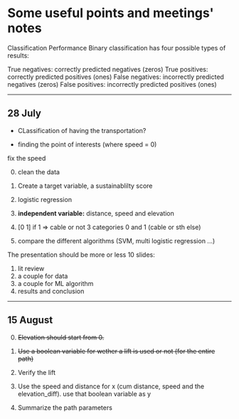 # Some useful points and meetings' notes

Classification Performance
Binary classification has four possible types of results:

True negatives: correctly predicted negatives (zeros)
True positives: correctly predicted positives (ones)
False negatives: incorrectly predicted negatives (zeros)
False positives: incorrectly predicted positives (ones)

---

## 28 July

- CLassification of having the transportation?

- finding the point of interests (where speed = 0)

fix the speed

0. clean the data

1. Create a target variable, a sustainablilty score

2. logistic regression

3. **independent variable:** distance, speed and elevation

4. [0 1] if 1 => cable or not
   3 categories 0 and 1 (cable or sth else)

5. compare the different algorithms (SVM, multi logistic regression ...)

The presentation should be more or less 10 slides:

1. lit review
2. a couple for data
3. a couple for ML algorithm
4. results and conclusion

---

## 15 August

0. ~~Elevation should start from 0.~~

1. ~~Use a boolean variable for wether a lift is used or not (for the entire path)~~

2. Verify the lift

3. Use the speed and distance for x (cum distance, speed and the elevation_diff).
   use that boolean variable as y
4. Summarize the path parameters
